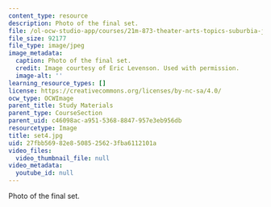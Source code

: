 ```yaml
---
content_type: resource
description: Photo of the final set.
file: /ol-ocw-studio-app/courses/21m-873-theater-arts-topics-suburbia-january-iap-2008/27fbb56982e8508525623fba6112101a_set4.jpg
file_size: 92177
file_type: image/jpeg
image_metadata:
  caption: Photo of the final set.
  credit: Image courtesy of Eric Levenson. Used with permission.
  image-alt: ''
learning_resource_types: []
license: https://creativecommons.org/licenses/by-nc-sa/4.0/
ocw_type: OCWImage
parent_title: Study Materials
parent_type: CourseSection
parent_uid: c46098ac-a951-5368-8847-957e3eb956db
resourcetype: Image
title: set4.jpg
uid: 27fbb569-82e8-5085-2562-3fba6112101a
video_files:
  video_thumbnail_file: null
video_metadata:
  youtube_id: null
---
```

Photo of the final set.